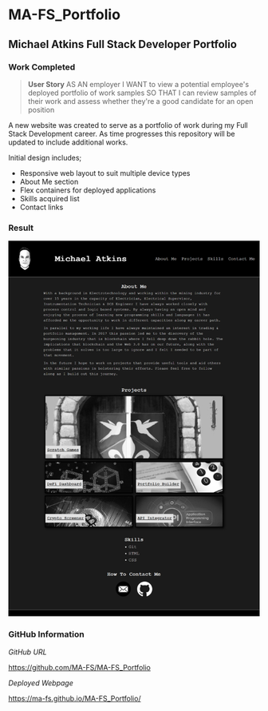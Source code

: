 # MA-FS_Portfolio

## Michael Atkins Full Stack Developer Portfolio

### **Work Completed**

> **User Story**
AS AN employer
I WANT to view a potential employee's deployed portfolio of work samples
SO THAT I can review samples of their work and assess whether they're a good candidate for an open position

A new website was created to serve as a portfolio of work during my Full Stack Development career. As time progresses this repository will be updated to include additional works.

Initial design includes;
*   Responsive web layout to suit multiple device types
*   About Me section
*   Flex containers for deployed applications
*   Skills acquired list
*   Contact links

### **Result**

![Completed Website](https://github.com/MA-FS/MA-FS_Portfolio/blob/main/assets/images/ma-fs_portfolio-complete.png?raw=true)

### **GitHub Information**

*GitHub URL*

https://github.com/MA-FS/MA-FS_Portfolio

*Deployed Webpage*

https://ma-fs.github.io/MA-FS_Portfolio/


